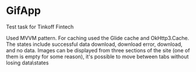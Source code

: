 # GifApp
Test task for Tinkoff Fintech

Used MVVM pattern. For caching used the Glide cache and OkHttp3.Cache.
The states include successful data download, download error, download, and no data.
Images can be displayed from three sections of the site (one of them is empty for some reason), it's possible to move between tabs without losing data\states 

